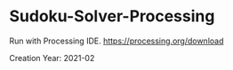 # Sudoku-Solver-Processing

Run with Processing IDE. https://processing.org/download  

Creation Year: 2021-02
